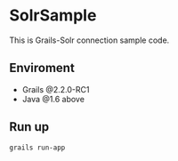 # SolrSample
This is Grails-Solr connection sample code.


## Enviroment
* Grails @2.2.0-RC1
* Java @1.6 above


## Run up

    grails run-app